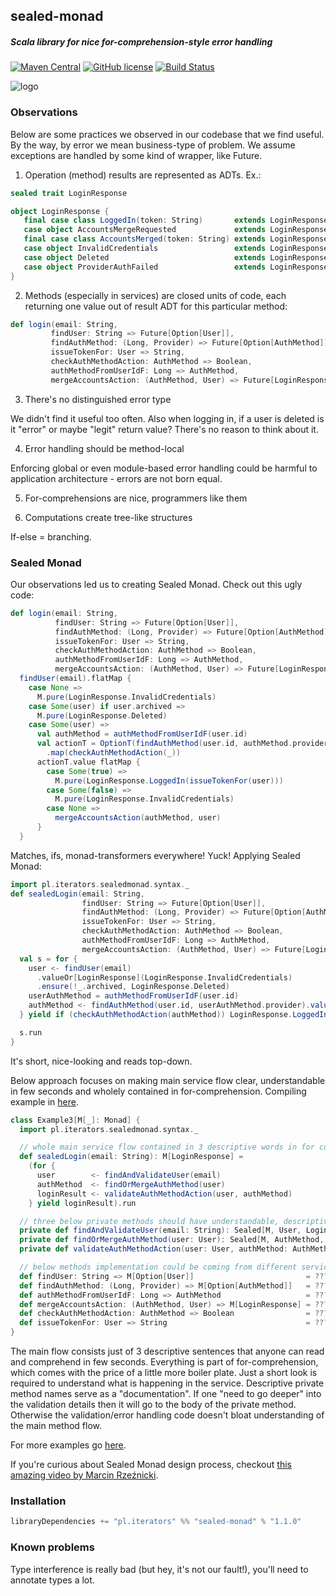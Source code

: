 ## sealed-monad
##### Scala library for nice for-comprehension-style error handling
[![Maven Central](https://img.shields.io/maven-central/v/pl.iterators/sealed-monad_2.13.svg)]()
[![GitHub license](https://img.shields.io/badge/license-MIT-blue.svg)](https://raw.githubusercontent.com/theiterators/sealed-monad/master/COPYING)
[![Build Status](https://travis-ci.org/theiterators/sealed-monad.svg?branch=master)](https://travis-ci.org/theiterators/sealed-monad)

![logo](https://raw.githubusercontent.com/theiterators/sealed-monad/master/logo.png)


### Observations

Below are some practices we observed in our codebase that we find useful. By the way, by error we mean business-type of problem. We assume exceptions are handled by some kind of wrapper, like Future.

1. Operation (method) results are represented as ADTs. Ex.:
 ```scala
sealed trait LoginResponse

object LoginResponse {
    final case class LoggedIn(token: String)       extends LoginResponse
    case object AccountsMergeRequested             extends LoginResponse
    final case class AccountsMerged(token: String) extends LoginResponse
    case object InvalidCredentials                 extends LoginResponse
    case object Deleted                            extends LoginResponse
    case object ProviderAuthFailed                 extends LoginResponse
}
 ```

2. Methods (especially in services) are closed units of code, each returning one value out of result ADT for this particular method:
 ```scala
def login(email: String,
          findUser: String => Future[Option[User]],
          findAuthMethod: (Long, Provider) => Future[Option[AuthMethod]],
          issueTokenFor: User => String,
          checkAuthMethodAction: AuthMethod => Boolean,
          authMethodFromUserIdF: Long => AuthMethod,
          mergeAccountsAction: (AuthMethod, User) => Future[LoginResponse]): Future[LoginResponse]
```

3. There's no distinguished error type

We didn't find it useful too often. Also when logging in, if a user is deleted is it "error" or maybe "legit" return value? There's no reason to think about it.

4. Error handling should be method-local

Enforcing global or even module-based error handling could be harmful to application architecture - errors are not born equal.

5. For-comprehensions are nice, programmers like them

6. Computations create tree-like structures

If-else = branching.

### Sealed Monad

Our observations led us to creating Sealed Monad. Check out this ugly code:

```scala
def login(email: String,
          findUser: String => Future[Option[User]],
          findAuthMethod: (Long, Provider) => Future[Option[AuthMethod]],
          issueTokenFor: User => String,
          checkAuthMethodAction: AuthMethod => Boolean,
          authMethodFromUserIdF: Long => AuthMethod,
          mergeAccountsAction: (AuthMethod, User) => Future[LoginResponse]): Future[LoginResponse] =
  findUser(email).flatMap {
    case None =>
      M.pure(LoginResponse.InvalidCredentials)
    case Some(user) if user.archived =>
      M.pure(LoginResponse.Deleted)
    case Some(user) =>
      val authMethod = authMethodFromUserIdF(user.id)
      val actionT = OptionT(findAuthMethod(user.id, authMethod.provider))
        .map(checkAuthMethodAction(_))
      actionT.value flatMap {
        case Some(true) =>
          M.pure(LoginResponse.LoggedIn(issueTokenFor(user)))
        case Some(false) =>
          M.pure(LoginResponse.InvalidCredentials)
        case None =>
          mergeAccountsAction(authMethod, user)
      }
  }
```

Matches, ifs, monad-transformers everywhere! Yuck! Applying Sealed Monad:

```scala
import pl.iterators.sealedmonad.syntax._
def sealedLogin(email: String,
                findUser: String => Future[Option[User]],
                findAuthMethod: (Long, Provider) => Future[Option[AuthMethod]],
                issueTokenFor: User => String,
                checkAuthMethodAction: AuthMethod => Boolean,
                authMethodFromUserIdF: Long => AuthMethod,
                mergeAccountsAction: (AuthMethod, User) => Future[LoginResponse]): Future[LoginResponse] = {
  val s = for {
    user <- findUser(email)
      .valueOr[LoginResponse](LoginResponse.InvalidCredentials)
      .ensure(!_.archived, LoginResponse.Deleted)
    userAuthMethod = authMethodFromUserIdF(user.id)
    authMethod <- findAuthMethod(user.id, userAuthMethod.provider).valueOrF(mergeAccountsAction(userAuthMethod, user))
  } yield if (checkAuthMethodAction(authMethod)) LoginResponse.LoggedIn(issueTokenFor(user)) else LoginResponse.InvalidCredentials

  s.run
}
```

It's short, nice-looking and reads top-down.

Below approach focuses on making main service flow clear, understandable in few seconds and wholely contained in for-comprehension. Compiling example in [here](https://github.com/theiterators/sealed-monad/blob/master/examples/src/main/scala/pl/iterators/sealedmonad/examples/Options.scala#L103).
```scala
class Example3[M[_]: Monad] {
  import pl.iterators.sealedmonad.syntax._

  // whole main service flow contained in 3 descriptive words in for comprehension
  def sealedLogin(email: String): M[LoginResponse] =
    (for {
      user        <- findAndValidateUser(email)
      authMethod  <- findOrMergeAuthMethod(user)
      loginResult <- validateAuthMethodAction(user, authMethod)
    } yield loginResult).run

  // three below private methods should have understandable, descriptive names. They hide boiler plate and contain error validation
  private def findAndValidateUser(email: String): Sealed[M, User, LoginResponse] = {...}
  private def findOrMergeAuthMethod(user: User): Sealed[M, AuthMethod, LoginResponse] = {...}
  private def validateAuthMethodAction(user: User, authMethod: AuthMethod): Sealed[M, LoginResponse, Nothing] = {...}

  // below methods implementation could be coming from different services
  def findUser: String => M[Option[User]]                         = ???
  def findAuthMethod: (Long, Provider) => M[Option[AuthMethod]]   = ???
  def authMethodFromUserIdF: Long => AuthMethod                   = ???
  def mergeAccountsAction: (AuthMethod, User) => M[LoginResponse] = ???
  def checkAuthMethodAction: AuthMethod => Boolean                = ???
  def issueTokenFor: User => String                               = ???
}
```

The main flow consists just of 3 descriptive sentences that anyone can read and comprehend in few seconds. Everything is part of for-comprehension, which comes with the price of a little more boiler plate. Just a short look is required to 
understand what is happening in the service. Descriptive private method names serve as a "documentation". If one "need to go deeper" into the validation details then it will go to the body of the private method. Otherwise the validation/error handling code doesn't bloat understanding of the main method flow.

For more examples go [here](https://github.com/theiterators/sealed-monad/blob/master/examples/src/main/scala/pl/iterators/sealedmonad/examples/Options.scala).

If you're curious about Sealed Monad design process, checkout [this amazing video by Marcin Rzeźnicki](https://www.youtube.com/watch?v=uZ7IFQTYPic).

### Installation
```scala
libraryDependencies += "pl.iterators" %% "sealed-monad" % "1.1.0"
```

### Known problems

Type interference is really bad (but hey, it's not our fault!), you'll need to annotate types a lot.
